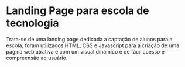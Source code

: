# Landing Page para escola de tecnologia
Trata-se de uma landing page dedicada a captação de alunos para a escola, foram utilizados HTML, CSS e Javascript para a criação de uma página web
atrativa e com um visual dinâmico e de fácil acesso e compreensão ao usuário.
